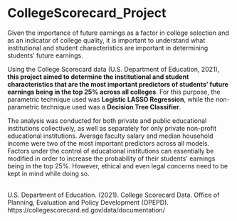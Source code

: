 # CollegeScorecard_Project

Given the importance of future earnings as a factor in college selection and as an indicator of college quality, it is important to understand what institutional and student characteristics are important in determining students’ future earnings.

Using the College Scorecard data (U.S. Department of Education, 2021), **this project aimed to determine the institutional and student characteristics that are the most important predictors of students’ future earnings being in the top 25% across all colleges**. For this purpose, the parametric technique used was **Logistic LASSO Regression**, while the non-parametric technique used was a **Decision Tree Classifier**.

The analysis was conducted for both private and public educational institutions collectively, as well as separately for only private non-profit educational institutions. Average faculty salary and median household income were two of the most important predictors across all models. Factors under the control of educational institutions can essentially be modified in order to increase the probability of their students' earnings being in the top 25%. However, ethical and even legal concerns need to be kept in mind while doing so.


<br>
U.S. Department of Education. (2021). College Scorecard Data. Office of Planning, Evaluation and Policy Development (OPEPD). https://collegescorecard.ed.gov/data/documentation/
